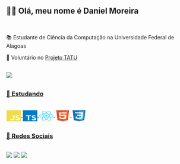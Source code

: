 ## 🐱‍👤 Olá, meu nome é Daniel Moreira
<br>
<p>📚 Estudante de Ciência da Computação na Universidade Federal de Alagoas</p>
<p>💼 Voluntário no <a href="https://projetotatu.com.br/">Projeto TATU</a> </p>


<br>


<div style ="align-items: row">
  <a href="https://github.com/withoutspaces">
  <img height="180em" src="https://github-readme-stats.vercel.app/api/top-langs/?username=withoutspaces&layout=compact&langs_count=7&theme=dark"/>
</div>
 
 ## 
 ### 🔎 Estudando
  
<div style="display: inline_block"><br>
  <img align="center" alt="Rafa-Js" height="30" width="40" src="https://raw.githubusercontent.com/devicons/devicon/master/icons/javascript/javascript-plain.svg">
  <img align="center" alt="Rafa-Ts" height="30" width="40" src="https://raw.githubusercontent.com/devicons/devicon/master/icons/typescript/typescript-plain.svg">
  <img align="center" alt="Rafa-React" height="30" width="40" src="https://raw.githubusercontent.com/devicons/devicon/master/icons/react/react-original.svg">
  <img align="center" alt="Rafa-HTML" height="30" width="40" src="https://raw.githubusercontent.com/devicons/devicon/master/icons/html5/html5-original.svg">
  <img align="center" alt="Rafa-CSS" height="30" width="40" src="https://raw.githubusercontent.com/devicons/devicon/master/icons/css3/css3-original.svg">
</div>
  
  ##
  ### 📣 Redes Sociais
  <br>
  <div>
    <a href="https://www.instagram.com/danielmoreira_s/" target="_blank"><img src="https://img.shields.io/badge/-Instagram-%23E4405F?style=for-the-badge&logo=instagram&logoColor=white" target="_blank"></a>
    <a href = "mailto:dms@ic.ufal.br"><img src="https://img.shields.io/badge/-Gmail-%23333?style=for-the-badge&logo=gmail&logoColor=white" target="_blank"></a>
  <a href="https://www.linkedin.com/in/daniel-moreira-santos-829505208/" target="_blank"><img src="https://img.shields.io/badge/-LinkedIn-%230077B5?style=for-the-badge&logo=linkedin&logoColor=white" target="_blank"></a>
  </div>
